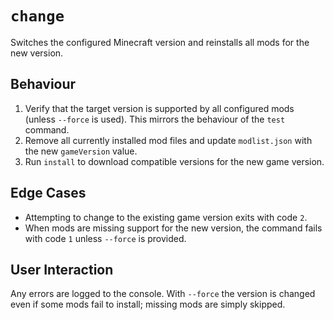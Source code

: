# `change`

Switches the configured Minecraft version and reinstalls all mods for the new version.

## Behaviour
1. Verify that the target version is supported by all configured mods (unless `--force` is used). This mirrors the behaviour of the `test` command.
2. Remove all currently installed mod files and update `modlist.json` with the new `gameVersion` value.
3. Run `install` to download compatible versions for the new game version.

## Edge Cases
- Attempting to change to the existing game version exits with code `2`.
- When mods are missing support for the new version, the command fails with code `1` unless `--force` is provided.

## User Interaction
Any errors are logged to the console. With `--force` the version is changed even if some mods fail to install; missing mods are simply skipped.
